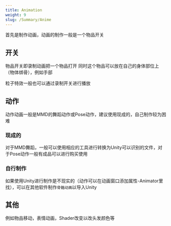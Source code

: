 ```yaml
---
title: Animation
weight: 9
slug: /Summary/Anime
---
```


首先是制作动画，动画的制作一般是一个物品开关

## 开关

物品开关即录制动画把一个物品打开
同时这个物品可以放在自己的身体部位上（物体绑骨），例如手部

粒子特效一般也可以通过录制开关进行播放

## 动作

动作动画一般是MMD的舞蹈动作或Pose动作，建议使用现成的，自己制作较为困难

### 现成的

对于MMD舞蹈，一般可以使用相应的工具进行转换为Unity可以识别的文件，对于Pose动作一般有成品可以进行购买使用

### 自行制作

如果使用Unity进行制作是不现实的（动作可以在动画窗口添加属性-Animator里找），可以在其他软件制作`骨骼动画`以导入Unity

## 其他

例如物品移动，表情动画，Shader改变以改头发颜色等